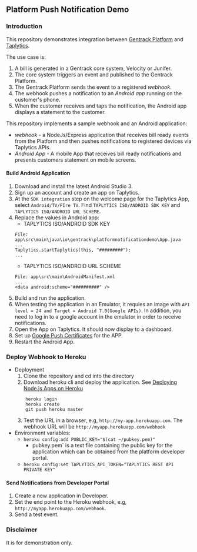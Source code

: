 ## Platform Push Notification Demo

### Introduction
This repository demonstrates integration between [Gentrack Platform](https://help.gentrack.com/platform) and [Taplytics](https://taplytics.com/).

The use case is:

1. A bill is generated in a Gentrack core system, Velocity or Junifer.
2. The core system triggers an event and published to the Gentrack Platform.
3. The Gentrack Platform sends the event to a registered *webhook*.
4. The webhook pushes a notification to an *Android app* running on the customer's phone.
5. When the customer receives and taps the notification, the Android app displays a statement to the customer.

This repository implements a sample webhook and an Android application:

* *webhook* - a NodeJs/Express application that receives bill ready events from the Platform and then pushes notifications to registered devices via Taplytics APIs.
* *Android App* -  A mobile App that receives bill ready notifications and presents customers statement on mobile screens.

#### Build Android Application
1. Download and install the latest Android Studio 3.
2. Sign up an account and create an app on Taplytics.
3. At the `SDK integration` step on the welcome page for the Taplytics App, select `Android/TV/FIre TV`. Find `TAPLYTICS ISO/ANDROID SDK KEY` and `TAPLYTICS ISO/ANDROID URL SCHEME`.
4. Replace the values in Android app:
    * TAPLYTICS ISO/ANDROID SDK KEY
    ```
    File: app\src\main\java\io\gentrack\platformnotificationdemo\App.java
    ...
    Taplytics.startTaplytics(this, "#########");
    ...
    ```
    * TAPLYTICS ISO/ANDROID URL SCHEME
    ```
    File: app\src\main\AndroidManifest.xml
    ...
    <data android:scheme="##########" />
    ```
5. Build and run the application.
6. When testing the application in an Emulator, it requies an image with `API level = 24 and Target = Android 7.0(Google APIs)`. In addition, you need to log in to a google account in the emulator in order to receive notifications.
7. Open the App on Taplytics. It should now display to a dashboard.
8. Set up [Google Push Certificates](https://taplytics.com/docs/guides/push-notifications/google-push-certificates) for the APP.
9. Restart the Android App.

### Deploy Webhook to Heroku
* Deployment
    1. Clone the repository and cd into the directory
    2. Download heroku cli and deploy the application. See [Deploying Node.js Apps on Heroku](https://devcenter.heroku.com/articles/deploying-nodejs#deploy-your-application-to-heroku)
    ```
        heroku login
        heroku create
        git push heroku master
    ```
    3. Test the URL in a browser, e.g, `http://my-app.herokuapp.com`.
    The webhook URL will be `http://myapp.herokuapp.com/webhook`
* Environment variables:
    * `heroku config:add PUBLIC_KEY="$(cat ~/pubkey.pem)"`
        * pubkey.pem` is a text file containing the public key for the application which can be obtained from the platform developer portal.
    * `heroku config:set TAPLYTICS_API_TOKEN="TAPLYTICS REST API PRIVATE KEY"`


#### Send Notifications from Developer Portal
1. Create a new application in Developer.
2. Set the end point to the Heroku webhook, e.g, `http://myapp.herokuapp.com/webhook`.
3. Send a test event.

### Disclaimer
It is for demonstration only.
